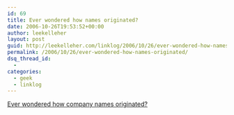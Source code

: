 ```yaml
---
id: 69
title: Ever wondered how names originated?
date: 2006-10-26T19:53:52+00:00
author: leekelleher
layout: post
guid: http://leekelleher.com/linklog/2006/10/26/ever-wondered-how-names-originated/
permalink: /2006/10/26/ever-wondered-how-names-originated/
dsq_thread_id:
  - 
categories:
  - geek
  - linklog
---
```

[Ever wondered how company names originated?](http://ncsi.iisc.ernet.in/pipermail/ncsi-net/2003-April/000163.html)